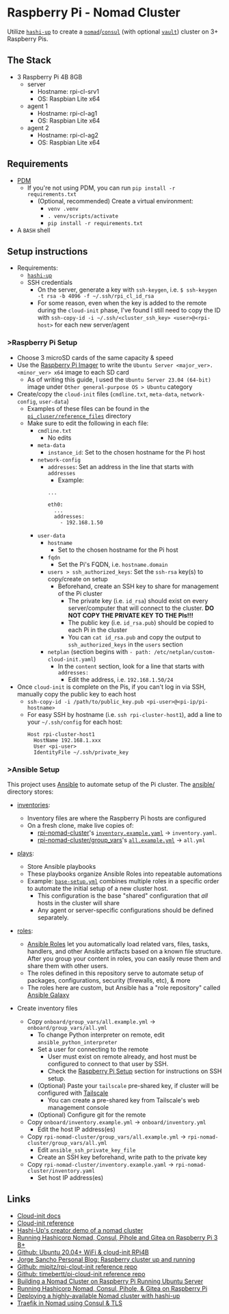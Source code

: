 # Raspberry Pi - Nomad Cluster

Utilize [`hashi-up`](https://github.com/jsiebens/hashi-up) to create a [`nomad`](https://www.nomadproject.io)/[`consul`](https://www.consul.io) (with optional [`vault`](https://www.vaultproject.io)) cluster on 3+ Raspberry Pis.

## The Stack

- 3 Raspberry Pi 4B 8GB
  - server
	- Hostname: rpi-cl-srv1
	- OS: Raspbian Lite x64
  - agent 1
  	- Hostname: rpi-cl-ag1
  	- OS: Raspbian Lite x64 
  - agent 2
  	- Hostname: rpi-cl-ag2
  	- OS: Raspbian Lite x64

## Requirements

- [PDM](https://pdm.fming.dev/latest/)
  - If you're not using PDM, you can run `pip install -r requirements.txt`
    - (Optional, recommended) Create a virtual environment:
      - `venv .venv`
      - `. venv/scripts/activate`
      - `pip install -r requirements.txt`
- A `BASH` shell

## Setup instructions

- Requirements:
  - [`hashi-up`](https://github.com/jsiebens/hashi-up)
  - SSH credentials
    - On the server, generate a key with `ssh-keygen`, i.e. `$ ssh-keygen -t rsa -b 4096 -f ~/.ssh/rpi_cl_id_rsa`
    - For some reason, even when the key is added to the remote during the `cloud-init` phase, I've found I still need to copy the ID with `ssh-copy-id -i ~/.ssh/<cluster_ssh_key> <user>@<rpi-host>` for each new server/agent

### >Raspberry Pi Setup

- Choose 3 microSD cards of the same capacity & speed
- Use the [Raspberry Pi Imager](https://www.raspberrypi.com/software/) to write the `Ubuntu Server <major_ver>.<minor_ver> x64` image to each SD card
  - As of writing this guide, I used the `Ubuntu Server 23.04 (64-bit)` image under `Other general-purpose OS > Ubuntu` category
- Create/copy the `cloud-init` files (`cmdline.txt`, `meta-data`, `network-config`, `user-data`)
  - Examples of these files can be found in the [`pi_cluser/reference_files`](./pi_cluster/reference_files/) directory
  - Make sure to edit the following in each file:
    - `cmdline.txt`
      - No edits
    - `meta-data`
      - `instance_id`: Set to the chosen hostname for the Pi host
    - `network-config`
      - `addresses`: Set an address in the line that starts with `addresses`
        - Example:
        ```
        ...

        eth0:
          ...
          addresses:
            - 192.168.1.50
        ```
    - `user-data`
      - `hostname`
        - Set to the chosen hostname for the Pi host
      - `fqdn`
        - Set the Pi's FQDN, i.e. `hostname.domain`
      - `users > ssh_authorized_keys`: Set the `ssh-rsa` key(s) to copy/create on setup
        - Beforehand, create an SSH key to share for management of the Pi cluster
          - The private key (i.e. `id_rsa`) should exist on every server/computer that will connect to the cluster. **DO NOT COPY THE PRIVATE KEY TO THE PIs!!!**
          - The public key (i.e. `id_rsa.pub`) should be copied to each Pi in the cluster
          - You can `cat id_rsa.pub` and copy the output to `ssh_authorized_keys` in the `users` section
      - `netplan` (section begins with `- path: /etc/netplan/custom-cloud-init.yaml`)
        - In the `content` section, look for a line that starts with `addresses:`
          - Edit the address, i.e. `192.168.1.50/24`
- Once `cloud-init` is complete on the Pis, if you can't log in via SSH, manually copy the public key to each host
  - `ssh-copy-id -i /path/to/public_key.pub <pi-user>@<pi-ip/pi-hostname>`
  - For easy SSH by hostname (i.e. `ssh rpi-cluster-host1`), add a line to your `~/.ssh/config` for each host:
    ```
    Host rpi-cluster-host1
      HostName 192.168.1.xxx
      User <pi-user>
      IdentityFile ~/.ssh/private_key
    ```

### >Ansible Setup

This project uses [Ansible](https://www.ansible.com) to automate setup of the Pi cluster. The [ansible/](./ansible/) directory stores:

- [inventories](./ansible/inventories/):
  - Inventory files are where the Raspberry Pi hosts are configured
  - On a fresh clone, make live copies of:
    - [rpi-nomad-cluster](./ansible/inventories/rpi-nomad-cluster/)'s [`inventory.example.yaml`](./ansible/inventories/rpi-nomad-cluster/inventory.example.yaml) -> `inventory.yaml`.
    - [rpi-nomad-cluster/group_vars](./ansible/inventories/rpi-nomad-cluster/group_vars/)'s [`all.example.yml`](./ansible/inventories/rpi-nomad-cluster/group_vars/all.example.yml) -> `all.yml`
- [plays](./ansible/plays/):
  - Store Ansible playbooks
  - These playbooks organize Ansible Roles into repeatable automations
  - Example: [`base-setup.yml`](./ansible/plays/setup/base-setup.yml) combines multiple roles in a specific order to automate the initial setup of a new cluster host.
    - This configuration is the base "shared" configuration that *all* hosts in the cluster will share
    - Any agent or server-specific configurations should be defined separately.
- [roles](./ansible/roles/):
  - [Ansible Roles](https://docs.ansible.com/ansible/latest/playbook_guide/playbooks_reuse_roles.html) let you automatically load related vars, files, tasks, handlers, and other Ansible artifacts based on a known file structure. After you group your content in roles, you can easily reuse them and share them with other users.
  - The roles defined in this repository serve to automate setup of packages, configurations, security (firewalls, etc), & more
  - The roles here are custom, but Ansible has a "role repository" called [Ansible Galaxy](https://galaxy.ansible.com)

- Create inventory files
  - Copy `onboard/group_vars/all.example.yml` -> `onboard/group_vars/all.yml`
    - To change Python interpreter on remote, edit `ansible_python_interpreter`
    - Set a user for connecting to the remote
      - User must exist on remote already, and host must be configured to connect to that user by SSH.
      - Check the [Raspberry Pi Setup](#raspberry-pi-setup) section for instructions on SSH setup.
    - (Optional) Paste your `tailscale` pre-shared key, if cluster will be configured with [Tailscale](https://tailscale.com)
      - You can create a pre-shared key from Tailscale's web management console
    - (Optional) Configure git for the remote
  - Copy `onboard/inventory.example.yml` -> `onboard/inventory.yml`
    - Edit the host IP address(es)
  - Copy `rpi-nomad-cluster/group_vars/all.example.yml` -> `rpi-nomad-cluster/group_vars/all.yml`
    - Edit `ansible_ssh_private_key_file`
    - Create an SSH key beforehand, write path to the private key
  - Copy `rpi-nomad-cluster/inventory.example.yaml` -> `rpi-nomad-cluster/inventory.yaml`
    - Set host IP address(es)

## Links

- [Cloud-init docs](https://cloudinit.readthedocs.io/en/latest/)
- [Cloud-init reference](https://cloudinit.readthedocs.io/en/latest/reference/index.html)
- [Hashi-Up's creator demo of a nomad cluster](https://johansiebens.dev/posts/2020/08/building-a-nomad-cluster-on-raspberry-pi-running-ubuntu-server/)
- [Running Hashicorp Nomad, Consul, Pihole and Gitea on Raspberry Pi 3 B+](https://medium.com/swlh/running-hashicorp-nomad-consul-pihole-and-gitea-on-raspberry-pi-3-b-f3f0d66c907)
- [Github: Ubuntu 20.04+ WiFi & cloud-init RPi4B](https://github.com/martadinata666/cloud-init)
- [Jorge Sancho Personal Blog: Raspberry cluster up and running](https://jslarraz.es/blog_page.html?_id=2022-10-25)
- [Github: mjpitz/rpi-clout-init reference repo](https://github.com/mjpitz/rpi-cloud-init/tree/main)
- [Github: timebertt/pi-cloud-init reference repo](https://github.com/timebertt/pi-cloud-init/tree/master)
- [Building a Nomad Cluster on Raspberry Pi Running Ubuntu Server](https://johansiebens.dev/posts/2020/08/building-a-nomad-cluster-on-raspberry-pi-running-ubuntu-server/)
- [Running Hashicorp Nomad, Consul, Pihole, & Gitea on Raspberry Pi](https://medium.com/swlh/running-hashicorp-nomad-consul-pihole-and-gitea-on-raspberry-pi-3-b-f3f0d66c907)
- [Deploying a highly-available Nomad cluster with hashi-up](https://johansiebens.dev/posts/2020/07/deploying-a-highly-available-nomad-cluster-with-hashi-up/)
- [Traefik in Nomad using Consul & TLS](https://storiesfromtheherd.com/traefik-in-nomad-using-consul-and-tls-5be0007794ee)